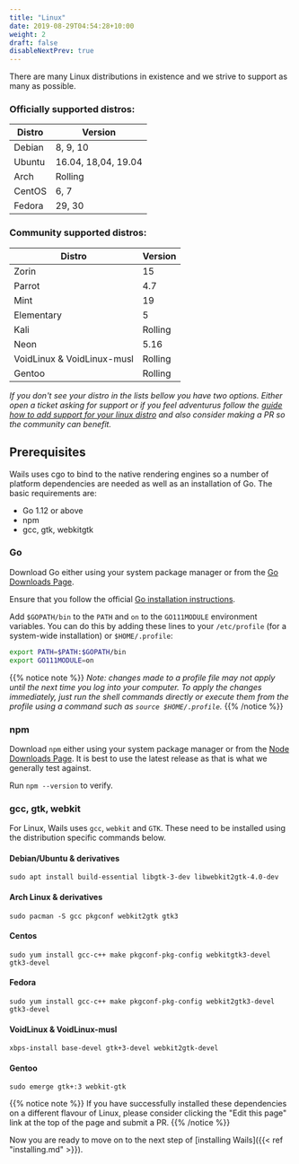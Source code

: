 ```yaml
---
title: "Linux"
date: 2019-08-29T04:54:28+10:00
weight: 2
draft: false
disableNextPrev: true
---
```


There are many Linux distributions in existence and we strive to support as many as possible. 

### Officially supported distros:

Distro  | Version
--------|--------
Debian  | 8, 9, 10
Ubuntu  | 16.04, 18,04, 19.04
Arch    | Rolling
CentOS  | 6, 7
Fedora  | 29, 30


### Community supported distros:

Distro  | Version
--------|--------
Zorin   | 15
Parrot  | 4.7
Mint    | 19
Elementary | 5
Kali    | Rolling
Neon    | 5.16
VoidLinux & VoidLinux-musl | Rolling
Gentoo  | Rolling

_If you don't see your distro in the lists bellow you have two options. Either open a ticket asking for support or if you feel adventurus follow the [guide how to add support for your linux distro]({{}}) and also consider making a PR so the community  can benefit._


## Prerequisites

Wails uses cgo to bind to the native rendering engines so a number of platform dependencies are needed as well as an installation of Go. The basic requirements are:

- Go 1.12 or above
- npm
- gcc, gtk, webkitgtk

### Go

Download Go either using your system package manager or from the [Go Downloads Page](https://golang.org/dl/).

Ensure that you follow the official [Go installation instructions](https://golang.org/doc/install#install). 

Add `$GOPATH/bin` to the `PATH` and `on` to the `GO111MODULE` environment variables. You can do this by adding these lines to your `/etc/profile` (for a system-wide installation) or `$HOME/.profile`:

```bash
export PATH=$PATH:$GOPATH/bin
export GO111MODULE=on
```

{{% notice note %}}
_Note: changes made to a profile file may not apply until the next time you log into your computer. To apply the changes immediately, just run the shell commands directly or execute them from the profile using a command such as `source $HOME/.profile`._
{{% /notice %}}

### npm

Download `npm` either using your system package manager or from the [Node Downloads Page](https://nodejs.org/en/download/). It is best to use the latest release as that is what we generally test against.

Run `npm --version` to verify.

### gcc, gtk, webkit

For Linux, Wails uses `gcc`, `webkit` and `GTK`. These need to be installed using the distribution specific commands below.

#### Debian/Ubuntu & derivatives

`sudo apt install build-essential libgtk-3-dev libwebkit2gtk-4.0-dev`

#### Arch Linux & derivatives

`sudo pacman -S gcc pkgconf webkit2gtk gtk3`

#### Centos

`sudo yum install gcc-c++ make pkgconf-pkg-config webkitgtk3-devel gtk3-devel`

#### Fedora

`sudo yum install gcc-c++ make pkgconf-pkg-config webkit2gtk3-devel gtk3-devel`

#### VoidLinux & VoidLinux-musl

`xbps-install base-devel gtk+3-devel webkit2gtk-devel`

#### Gentoo

`sudo emerge gtk+:3 webkit-gtk`


{{% notice note %}}
If you have successfully installed these dependencies on a different flavour of Linux, please consider clicking the "Edit this page" link at the top of the page and submit a PR.
{{% /notice %}}

Now you are ready to move on to the next step of [installing Wails]({{< ref "installing.md" >}}).
